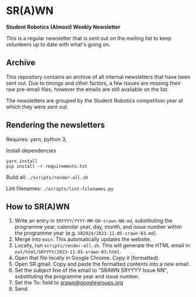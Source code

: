 # SR(A)WN

**Student Robotics (Almost) Weekly Newsletter**

This is a regular newsletter that is sent out on the mailing list to keep volunteers up to date with what's going on.

## Archive

This repository contains an archive of all internal newsletters that have been sent out. Due to timings and other factors, a few issues are missing their raw pre-email files, however the emails are still available on the list.

The newsletters are grouped by the Student Robotics competition year at which they were sent out.

## Rendering the newsletters

Requires: yarn, python 3,

Install dependencies

```
yarn install
pip install -r requirements.txt
```

Build all: `./scripts/render-all.sh`

Lint filenames: `./scripts/lint-filenames.py`

## How to SR(A)WN

1. Write an entry in `SRYYYY/YYYY-MM-DD-srawn-NN.md`, substituting the programme year, calendar year, day, month, and issue number within the programme year (e.g. `SR2024/2023-11-05-srawn-03.md`).
2. Merge into `main`. This automatically updates the website.
3. Locally, run `scripts/render-all.sh`. This will generate the HTML email in `out/html/SRYYYY/2023-11-05-srawn-03.html`.
4. Open that file locally in Google Chrome. Copy it (formatted).
5. Open SR gmail. Copy and paste the formatted contents into a new email.
6. Set the subject line of the email to "SRAWN SRYYYY Issue NN", substituting the programme year and issue number.
7. Set the To: field to srawn@googlegroups.org
8. Send.
